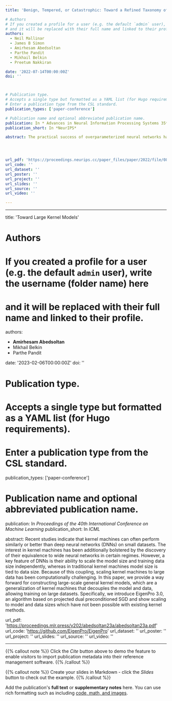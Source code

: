 ```yaml
---
title: 'Benign, Tempered, or Catastrophic: Toward a Refined Taxonomy of Overfitting'

# Authors
# If you created a profile for a user (e.g. the default `admin` user), write the username (folder name) here
# and it will be replaced with their full name and linked to their profile.
authors:
  - Neil Mallinar
  - James B Simon
  - Amirhesam Abedsoltan
  - Parthe Pandit
  - Mikhail Belkin
  - Preetum Nakkiran

date: '2022-07-14T00:00:00Z'
doi: ''



# Publication type.
# Accepts a single type but formatted as a YAML list (for Hugo requirements).
# Enter a publication type from the CSL standard.
publication_types: ['paper-conference']

# Publication name and optional abbreviated publication name.
publication: In * Advances in Neural Information Processing Systems 35*
publication_short: In *NeurIPS*

abstract: The practical success of overparameterized neural networks has motivated the recent scientific study of \emph{interpolating methods}-- learning methods which are able fit their training data perfectly. Empirically, certain interpolating methods can fit noisy training data without catastrophically bad test performance, which defies standard intuitions from statistical learning theory. Aiming to explain this, a large body of recent work has studied \emph{benign overfitting}, a behavior seen in certain asymptotic settings under which interpolating methods approach Bayes-optimality, even in the presence of noise. In this work, we argue that, while benign overfitting has been instructive to study, real interpolating methods like deep networks do not fit benignly. That is, noise in the train set leads to suboptimal generalization, suggesting that these methods fall in an intermediate regime between benign and catastrophic overfitting, in which asymptotic risk is neither is neither Bayes-optimal nor unbounded, with the confounding effect of the noise being tempered" but non-negligible. We call this behavior \textit{tempered overfitting}. We first provide broad empirical evidence for our three-part taxonomy, demonstrating that deep neural networks and kernel machines fit to noisy data can be reasonably well classified as benign, tempered, or catastrophic. We then specialize to kernel (ridge) regression (KR), obtaining conditions on the ridge parameter and kernel eigenspectrum under which KR exhibits each of the three behaviors, demonstrating the consequences for KR with common kernels and trained neural networks of infinite width using experiments on natural and synthetic datasets.




url_pdf: 'https://proceedings.neurips.cc/paper_files/paper/2022/file/08342dc6ab69f23167b4123086ad4d38-Paper-Conference.pdf'
url_code: ''
url_dataset: ''
url_poster: ''
url_project: ''
url_slides: ''
url_source: ''
url_video: ''

---
```



---
title: 'Toward Large Kernel Models'

# Authors
# If you created a profile for a user (e.g. the default `admin` user), write the username (folder name) here
# and it will be replaced with their full name and linked to their profile.
authors:
  - **Amirhesam Abedsoltan**
  - Mikhail Belkin
  - Parthe Pandit

date: '2023-02-06T00:00:00Z'
doi: ''



# Publication type.
# Accepts a single type but formatted as a YAML list (for Hugo requirements).
# Enter a publication type from the CSL standard.
publication_types: ['paper-conference']

# Publication name and optional abbreviated publication name.
publication: In *Proceedings of the 40th International Conference on Machine Learning*
publication_short: In *ICML*

abstract: Recent studies indicate that kernel machines can often perform similarly or better than deep neural networks (DNNs) on small datasets. The interest in kernel machines has been additionally bolstered by the discovery of their equivalence to wide neural networks in certain regimes. However, a key feature of DNNs is their ability to scale the model size and training data size independently, whereas in traditional kernel machines model size is tied to data size. Because of this coupling, scaling kernel machines to large data has been computationally challenging. In this paper, we provide a way forward for constructing large-scale general kernel models, which are a generalization of kernel machines that decouples the model and data, allowing training on large datasets. Specifically, we introduce EigenPro 3.0, an algorithm based on projected dual preconditioned SGD and show scaling to model and data sizes which have not been possible with existing kernel methods.




url_pdf: 'https://proceedings.mlr.press/v202/abedsoltan23a/abedsoltan23a.pdf'
url_code: 'https://github.com/EigenPro/EigenPro'
url_dataset: ''
url_poster: ''
url_project: ''
url_slides: ''
url_source: ''
url_video: ''

---




{{% callout note %}}
Click the _Cite_ button above to demo the feature to enable visitors to import publication metadata into their reference management software.
{{% /callout %}}

{{% callout note %}}
Create your slides in Markdown - click the _Slides_ button to check out the example.
{{% /callout %}}

Add the publication's **full text** or **supplementary notes** here. You can use rich formatting such as including [code, math, and images](https://docs.hugoblox.com/content/writing-markdown-latex/).


